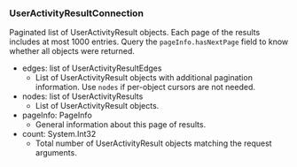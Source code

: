 ### UserActivityResultConnection
Paginated list of UserActivityResult objects. Each page of the results includes at most 1000 entries. Query the `pageInfo.hasNextPage` field to know whether all objects were returned.

- edges: list of UserActivityResultEdges
  - List of UserActivityResult objects with additional pagination information. Use `nodes` if per-object cursors are not needed.
- nodes: list of UserActivityResults
  - List of UserActivityResult objects.
- pageInfo: PageInfo
  - General information about this page of results.
- count: System.Int32
  - Total number of UserActivityResult objects matching the request arguments.
